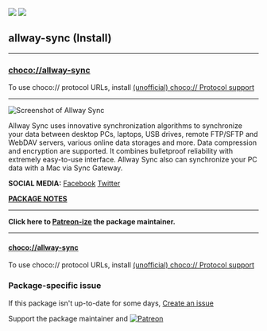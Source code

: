 [![](https://img.shields.io/chocolatey/v/allway-sync?color=green&label=allway-sync)](https://chocolatey.org/packages/allway-sync) [![](https://img.shields.io/chocolatey/dt/allway-sync)](https://chocolatey.org/packages/allway-sync)

## allway-sync (Install)

---
### [choco://allway-sync](choco://allway-sync)
To use choco:// protocol URLs, install [(unofficial) choco:// Protocol support ](https://chocolatey.org/packages/choco-protocol-support)

---

![Screenshot of Allway Sync](http://allwaysync.com/content/img/screenshots/sync.png)

Allway Sync uses innovative synchronization algorithms to synchronize your data between desktop PCs, laptops, USB drives, remote FTP/SFTP and WebDAV servers, various online data storages and more. Data compression and encryption are supported. It combines bulletproof reliability with extremely easy-to-use interface. Allway Sync also can synchronize your PC data with a Mac via Sync Gateway.

**SOCIAL MEDIA:**
[Facebook](https://www.facebook.com/AllwaySync) [Twitter](https://twitter.com/allwaysync)


**[PACKAGE NOTES](https://github.com/bcurran3/ChocolateyPackages/blob/master/allway-sync/readme.md)**
    
---

**Click here to [Patreon-ize](https://www.patreon.com/bcurran3) the package maintainer.**

---

#### [choco://allway-sync](choco://allway-sync)
To use choco:// protocol URLs, install [(unofficial) choco:// Protocol support ](https://chocolatey.org/packages/choco-protocol-support)

### Package-specific issue
If this package isn't up-to-date for some days, [Create an issue](https://github.com/tunisiano187/Chocolatey-packages/issues/new/choose)

Support the package maintainer and [![Patreon](https://cdn.jsdelivr.net/gh/tunisiano187/Chocolatey-packages@d15c4e19c709e7148588d4523ffc6dd3cd3c7e5e/icons/patreon.png)](https://www.patreon.com/bePatron?u=39585820)
